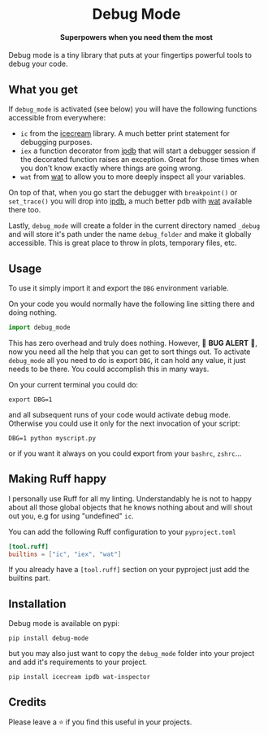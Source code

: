 <h1 align="center">
  Debug Mode
</h1> 

<h4 align="center">
  <p>Superpowers when you need them the most</p>
</h4>

Debug mode is a tiny library that puts at your fingertips powerful tools to
debug your code. 

## What you get

If `debug_mode` is activated (see below) you will have the following functions accessible
from everywhere:

- `ic` from the [icecream](https://github.com/gruns/icecream) library. A much
better print statement for debugging purposes.
- `iex` a function decorator from [ipdb](https://github.com/gotcha/ipdb) that
will start a debugger session if the decorated function raises an exception.
Great for those times when you don't know exactly where things are going wrong.
- `wat` from [wat](https://github.com/igrek51/wat) to allow you to more deeply
inspect all your variables.

On top of that, when you go start the debugger with `breakpoint()` or
`set_trace()` you will drop into [ipdb](https://github.com/gotcha/ipdb), a much
better pdb with [wat](https://github.com/igrek51/wat) available there too.

Lastly, `debug_mode` will create a folder in the current directory named
`_debug` and will store it's path under the name `debug_folder` and make it
globally accessible. This is great place to throw in plots, temporary files,
etc.

## Usage

To use it simply import it and export the `DBG` environment variable.

On your code you would normally have the following line sitting there and doing
nothing. 

```python
import debug_mode
```

This has zero overhead and truly does nothing. However, 🐛 __BUG ALERT__ 🐛, now
you need all the help that you can get to sort things out. To activate
`debug_mode` all you need to do is export `DBG`, it can hold any value, it just
needs to be there. You could accomplish this in many ways. 

On your current terminal you could do:
```
export DBG=1
```

and all subsequent runs of your code would activate debug mode. Otherwise you
could use it only for the next invocation of your script:

```
DBG=1 python myscript.py
```

or if you want it always on you could export from your `bashrc`, `zshrc`...


## Making Ruff happy

I personally use Ruff for all my linting. Understandably he is not to happy
about all those global objects that he knows nothing about and will shout out
you, e.g for using "undefined" `ic`.

You can add the following Ruff configuration to your `pyproject.toml`

```toml
[tool.ruff]
builtins = ["ic", "iex", "wat"]
```

If you already have a `[tool.ruff]` section on your pyproject just add the
builtins part.

## Installation

Debug mode is available on pypi:

```
pip install debug-mode
```

but you may also just want to copy the `debug_mode` folder into your project
and add it's requirements to your project.

```
pip install icecream ipdb wat-inspector
```

## Credits

Please leave a ⭐ if you find this useful in your projects.
